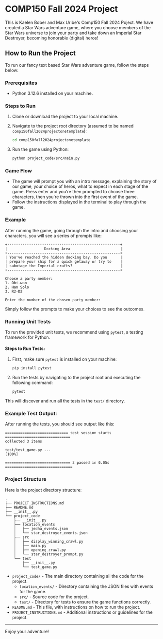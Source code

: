 # COMP150 Fall 2024 Project 

This is Kaelen Bober and Max Uribe's Comp150 Fall 2024 Poject. We have created a Star Wars adventure game, where you choose members of the Star Wars universe to join your party and take down an Imperial Star Destroyer, becoming honorable (digital) heros! 

## How to Run the Project

To run our fancy text based Star Wars adventure game, follow the steps below:

### Prerequisites
- Python 3.12.6 installed on your machine.

### Steps to Run

1. Clone or download the project to your local machine.

2. Navigate to the project root directory (assumed to be named `comp150fall2024projectonetemplate`):

   ```bash
   cd comp150fall2024projectonetemplate
   ```

3. Run the game using Python:

   ```bash
   python project_code/src/main.py
   ```

### Game Flow

- The game will prompt you with an intro message, explaining the story of our game, your choice of heros, what to expect in each stage of the game. 
Press enter and you're then prompted to choose three characters, then you're thrown into the first event of the game.
- Follow the instructions displayed in the terminal to play through the game.

### Example

After running the game, going through the intro and choosing your characters, you will see a series of prompts like:

```
+----------------------------------------------------+
|                 Docking Area                       |
+----------------------------------------------------+
| You've reached the hidden docking bay. Do you      |
| prepare your ship for a quick getaway or try to    |
| sabotage the Imperial crafts?                      |
+----------------------------------------------------+

Choose a party member:
1. Obi-wan
2. Han Solo
3. R2-D2

Enter the number of the chosen party member: 
```

Simply follow the prompts to make your choices to see the outcomes.

### Running Unit Tests

To run the provided unit tests, we recommend using `pytest`, a testing framework for Python.

#### Steps to Run Tests:

1. First, make sure `pytest` is installed on your machine:

   ```bash
   pip install pytest
   ```

2. Run the tests by navigating to the project root and executing the following command:

   ```bash
   pytest
   ```

This will discover and run all the tests in the `test/` directory.

### Example Test Output:

After running the tests, you should see output like this:

```
============================= test session starts ==============================
collected 3 items

test/test_game.py ...                                                     [100%]

============================== 3 passed in 0.05s ===============================
```

### Project Structure

Here is the project directory structure:

```
.
├── PROJECT_INSTRUCTIONS.md
├── README.md
├── __init__.py
└── project_code
    ├── __init__.py
    ├── location_events
    │   ├── jedha_events.json
    │   └── star_destroyer_events.json
    ├── src
    │   ├── display_winning_crawl.py
    │   ├── main.py
    │   ├── opening_crawl.py
    │   └── star_destroyer_prompt.py
    └── test
        ├── __init__.py
        └── test_game.py
```

- `project_code/` - The main directory containing all the code for the project.
    - `location_events/` - Directory containing the JSON files with events for the game.
    - `src/` - Source code for the project.
    - `test/` - Directory for tests to ensure the game functions correctly.
- `README.md` - This file, with instructions on how to run the project.
- `PROJECT_INSTRUCTIONS.md` - Additional instructions or guidelines for the project.

---

Enjoy your adventure!

